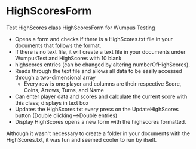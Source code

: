 HighScoresForm
==============

Test HighScores class
HighScoresForm for Wumpus Testing

<ul>
<li>Opens a form and checks if there is a HighScores.txt file in your documents that follows the format.</li>
<li>If there is no text file, it will create a text file in your documents under WumpusTest and HighScores with 10 blank</li> <li>highscores entries (can be changed by altering numberOfHighScores). </li>
<li>Reads through the text file and allows all data to be easily accessed through a two-dimensional array
<ul><li>Every row is one player and columns are their respective Score, Coins, Arrows, Turns, and Name </ul></li>
<li>Can enter player data and scores and calculate the current score with this class; displays in text box</li>
<li>Updates the HighScores.txt every press on the UpdateHighScores button (Double clicking-->Double entries)</li>
<li>Display HighScores opens a new form with the highscores formatted.
</ul>
Although it wasn't necessary to create a folder in your documents with the HighScores.txt, it was fun and seemed cooler to run by itself.


  
